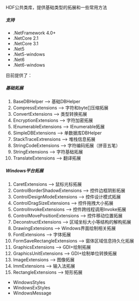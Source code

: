 HDF公共类库，提供基础类型的拓展和一些常用方法

##### 支持
* .NetFramework 4.0+
* .NetCore 2.1
* .NetCore 3.1
* .Net5
* .Net5-windows
* .Net6
* .Net6-windows

目前提供了：  
##### 基础拓展
1. BaseDBHelper --> 基础DBHelper
2. CompressExtensions --> 字符和byte[]压缩拓展
3. ConvertExtensions --> 类型转换拓展
4. EncryptionExtensions --> 字符加密拓展
5. IEnumerableExtensions --> IEnumerable拓展
6. SimpleDBExtensions --> 单数据库DBHelper
7. StackTraceExtrensions --> 堆栈信息拓展
8. StringCodeExtensions --> 字符编码拓展（拼音五笔）
9. StringExtensions --> 字符基础拓展
10. TranslateExtensions --> 翻译拓展

##### Windows平台拓展
1. CaretExtensions --> 鼠标光标拓展
2. ControlBorderShadowExtensions --> 控件边框阴影拓展
3. ControlDesignModeExtensions --> 控件设计模式拓展
4. ControlDragSizeExtensions --> 控件拖拽大小拓展
5. ControlInvokeExtensions --> 控件跨线程调用Invoke拓展
6. ControlMovePositionExtensions --> 控件移动位置拓展
7. DeconstructExtensions --> 区域坐标大小等结构的解构拓展
8. DrawingExtensions --> Windows界面绘制相关拓展
9. FontExtensions --> 字体拓展
10. FormSaveRectangleExtensions --> 窗体区域信息持久化拓展
11. GraphicsExtensions --> GDI+绘制拓展
12. GraphicsUnitExtensions --> GDI+绘制单位转换拓展
13. ImageExtensions --> 图像拓展
14. ImmExtensions --> 输入法拓展
15. RectangleExtensions --> 矩形拓展

* WindowsStyles 
* WindowsExStyles 
* WindowsMessage 





